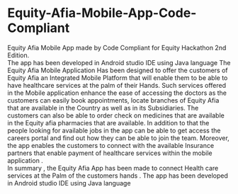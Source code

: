 # Equity-Afia-Mobile-App-Code-Compliant
Equity Afia Mobile App made by  Code Compliant  for Equity Hackathon 2nd Edition.  
The app has been developed in Android studio IDE using Java language 
The Equity Afia Mobile Application Has been designed to offer the customers of Equity Afia an Integrated Mobile Platform that will enable them to be able to have  healthcare services at the palm of their Hands. 
Such services offered in the Mobile application enhance the ease of accessing the doctors as the customers can easily book appointments,  locate branches of Equity Afia that are available in the Country as well as in its Subsidiaries. 
The customers can also be able to order check on medicines that are available in the Equity afia pharmacies that are available.
In addition to that the  people  looking for available jobs in the app can be able to get access the careers portal and find out how they can be able to  join the team. 
Moreover, the app enables the customers to connect with the available Insurance partners  that enable payment of healthcare services within the mobile application .  
In summary , the Equity Afia App has been made to connect Health care services at the Palm of the customers hands . 
The app has been developed in Android studio IDE using Java language
